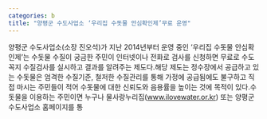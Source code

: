 ```yaml
---
categories: b
title: "양평군 수도사업소 ‘우리집 수돗물 안심확인제’무료 운영"
---
```

양평군 수도사업소(소장 진오석)가 지난 2014년부터 운영 중인 ‘우리집 수돗물 안심확인제’는 수돗물 수질이 궁금한 주민이 인터넷이나 전화로 검사를 신청하면 무료로 수도꼭지 수질검사를 실시하고 결과를 알려주는 제도다.해당 제도는 정수장에서 공급하고 있는 수돗물은 엄격한 수질기준, 철저한 수질관리를 통해 가정에 공급됨에도 불구하고 직접 마시는 주민들이 적어 수돗물에 대한 신뢰도와 음용률을 높이는 것에 목적이 있다.수돗물을 이용하는 주민이면 누구나 물사랑누리집(www.ilovewater.or.kr) 또는 양평군 수도사업소 홈페이지를 통